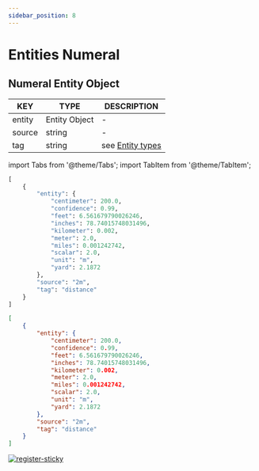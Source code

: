 ```yaml
---
sidebar_position: 8
---
```


# Entities Numeral

## Numeral Entity Object

| KEY    	| TYPE          	| DESCRIPTION      	|
|--------	|---------------	|------------------	|
| entity 	| Entity Object 	| -                	|
| source 	| string        	| -                	|
| tag    	| string        	| see [Entity types](https://www.lettria.com/documentation/docs/API/Glossary/entities) 	|

import Tabs from '@theme/Tabs';
import TabItem from '@theme/TabItem';

<Tabs>
<TabItem value="py" label="Python">

```py
[
    {
        "entity": {
            "centimeter": 200.0,
            "confidence": 0.99,
            "feet": 6.561679790026246,
            "inches": 78.74015748031496,
            "kilometer": 0.002,
            "meter": 2.0,
            "miles": 0.001242742,
            "scalar": 2.0,
            "unit": "m",
            "yard": 2.1872
        },
        "source": "2m",
        "tag": "distance"
    }
]
```

</TabItem>
<TabItem value="json" label="JSON">

```json
[
    {
        "entity": {
            "centimeter": 200.0,
            "confidence": 0.99,
            "feet": 6.561679790026246,
            "inches": 78.74015748031496,
            "kilometer": 0.002,
            "meter": 2.0,
            "miles": 0.001242742,
            "scalar": 2.0,
            "unit": "m",
            "yard": 2.1872
        },
        "source": "2m",
        "tag": "distance"
    }
]
```

</TabItem>
</Tabs>

[![register-sticky](/img/register-sticky.png)](https://app.lettria.com/signup)